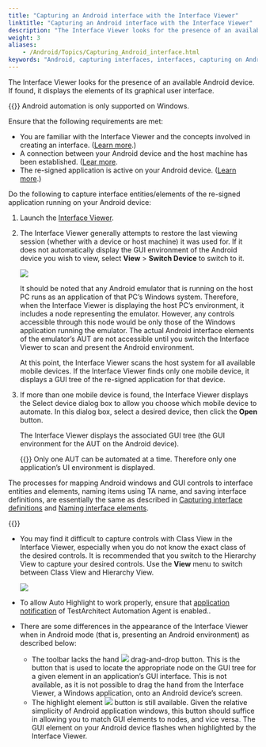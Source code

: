 ```yaml
--- 
title: "Capturing an Android interface with the Interface Viewer"
linktitle: "Capturing an Android interface with the Interface Viewer"
description: "The Interface Viewer looks for the presence of an available Android device. If found, it displays the elements of its graphical user interface."
weight: 3
aliases: 
    - /Android/Topics/Capturing_Android_interface.html
keywords: "Android, capturing interfaces, interfaces, capturing on Android"
---
```


The Interface Viewer looks for the presence of an available Android device. If found, it displays the elements of its graphical user interface.

{{<important>}} Android automation is only supported on Windows.

Ensure that the following requirements are met:

-   You are familiar with the Interface Viewer and the concepts involved in creating an interface. \([Learn more](/TA_Help/Topics/Interface_def_Viewer.html).\)
-   A connection between your Android device and the host machine has been established. \([Lear more](/Android/Topics/Setting_up_installation_target_devices.html).
-   The re-signed application is active on your Android device. \([Learn more](/Android/Topics/Launching_an_AUT.html).\)

Do the following to capture interface entities/elements of the re-signed application running on your Android device:

1.  Launch the [Interface Viewer](/TA_Help/Topics/Interface_def_Viewer_Starting.html).

2.  The Interface Viewer generally attempts to restore the last viewing session \(whether with a device or host machine\) it was used for. If it does not automatically display the GUI environment of the Android device you wish to view, select **View** \> **Switch Device** to switch to it.

    ![](/images/Android/Images/android_17.png)

    It should be noted that any Android emulator that is running on the host PC runs as an application of that PC’s Windows system. Therefore, when the Interface Viewer is displaying the host PC’s environment, it includes a node representing the emulator. However, any controls accessible through this node would be only those of the Windows application running the emulator. The actual Android interface elements of the emulator’s AUT are not accessible until you switch the Interface Viewer to scan and present the Android environment.

    At this point, the Interface Viewer scans the host system for all available mobile devices. If the Interface Viewer finds only one mobile device, it displays a GUI tree of the re-signed application for that device.

3.  If more than one mobile device is found, the Interface Viewer displays the Select device dialog box to allow you choose which mobile device to automate. In this dialog box, select a desired device, then click the **Open** button.

    The Interface Viewer displays the associated GUI tree \(the GUI environment for the AUT on the Android device\).

    {{<note>}} Only one AUT can be automated at a time. Therefore only one application’s UI environment is displayed.


The processes for mapping Android windows and GUI controls to interface entities and elements, naming items using TA name, and saving interface definitions, are essentially the same as described in [Capturing interface definitions](/TA_Help/Topics/Interface_def_capturing.html) and [Naming interface elements](/TA_Help/Topics/Interface_def_naming.html).

{{<note>}}

-   You may find it difficult to capture controls with Class View in the Interface Viewer, especially when you do not know the exact class of the desired controls. It is recommended that you switch to the Hierarchy View to capture your desired controls. Use the **View** menu to switch between Class View and Hierarchy View.

    ![](/images/Android/Images/android_hierarchy_view.png)

-   To allow Auto Highlight to work properly, ensure that [application notification](/TA_FAQ/Topics/faq.tshoot.Android_viewer_not_working.html) of TestArchitect Automation Agent is enabled..
-   There are some differences in the appearance of the Interface Viewer when in Android mode \(that is, presenting an Android environment\) as described below:
    -   The toolbar lacks the hand ![](/images/Android/Images/android_18.png) drag-and-drop button. This is the button that is used to locate the appropriate node on the GUI tree for a given element in an application’s GUI interface. This is not available, as it is not possible to drag the hand from the Interface Viewer, a Windows application, onto an Android device’s screen.
    -   The highlight element ![](/images/Android/Images/android_19.png) button is still available. Given the relative simplicity of Android application windows, this button should suffice in allowing you to match GUI elements to nodes, and vice versa. The GUI element on your Android device flashes when highlighted by the Interface Viewer.




